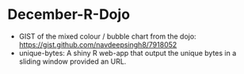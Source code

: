December-R-Dojo
===============

- GIST of the mixed colour / bubble chart from the dojo: https://gist.github.com/navdeepsingh8/7918052
- unique-bytes: A shiny R web-app that output the unique bytes in a sliding window provided an URL.
